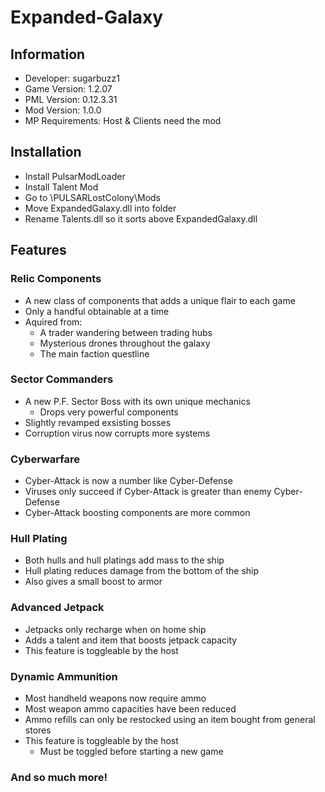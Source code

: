 # Expanded-Galaxy

## Information
- Developer: sugarbuzz1
- Game Version: 1.2.07
- PML Version: 0.12.3.31
- Mod Version: 1.0.0
- MP Requirements: Host & Clients need the mod

## Installation
- Install PulsarModLoader
- Install Talent Mod
- Go to \PULSARLostColony\Mods
- Move ExpandedGalaxy.dll into folder
- Rename Talents.dll so it sorts above ExpandedGalaxy.dll

## Features
### Relic Components
- A new class of components that adds a unique flair to each game
- Only a handful obtainable at a time
- Aquired from:
  - A trader wandering between trading hubs
  - Mysterious drones throughout the galaxy
  - The main faction questline

### Sector Commanders
- A new P.F. Sector Boss with its own unique mechanics
  - Drops very powerful components
- Slightly revamped exsisting bosses
- Corruption virus now corrupts more systems

### Cyberwarfare
- Cyber-Attack is now a number like Cyber-Defense
- Viruses only succeed if Cyber-Attack is greater than enemy Cyber-Defense
- Cyber-Attack boosting components are more common

### Hull Plating
- Both hulls and hull platings add mass to the ship
- Hull plating reduces damage from the bottom of the ship
- Also gives a small boost to armor

### Advanced Jetpack
- Jetpacks only recharge when on home ship
- Adds a talent and item that boosts jetpack capacity
- This feature is toggleable by the host

### Dynamic Ammunition
- Most handheld weapons now require ammo
- Most weapon ammo capacities have been reduced
- Ammo refills can only be restocked using an item bought from general stores
- This feature is toggleable by the host
  - Must be toggled before starting a new game

### And so much more!
